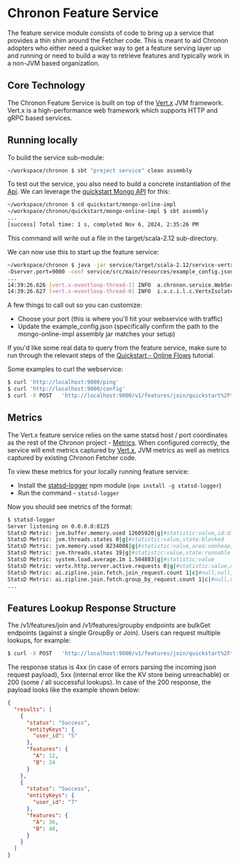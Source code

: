 # Chronon Feature Service

The feature service module consists of code to bring up a service that provides a thin shim around the Fetcher code. This 
is meant to aid Chronon adopters who either need a quicker way to get a feature serving layer up and running or need to 
build a way to retrieve features and typically work in a non-JVM based organization. 

## Core Technology

The Chronon Feature Service is built on top of the [Vert.x](https://vertx.io/) JVM framework. Vert.x is a high-performance
web framework which supports HTTP and gRPC based services. 

## Running locally

To build the service sub-module:
```bash
~/workspace/chronon $ sbt "project service" clean assembly
```

To test out the service, you also need to build a concrete instantiation of the [Api](https://github.com/airbnb/chronon/blob/main/online/src/main/scala/ai/chronon/online/Api.scala#L187).
We can leverage the [quickstart Mongo API](https://github.com/airbnb/chronon/tree/main/quickstart/mongo-online-impl) for this:
```bash
~/workspace/chronon $ cd quickstart/mongo-online-impl
~/workspace/chronon/quickstart/mongo-online-impl $ sbt assembly
...
[success] Total time: 1 s, completed Nov 6, 2024, 2:35:26 PM
```
This command will write out a file in the target/scala-2.12 sub-directory.

We can now use this to start up the feature service:
```bash
~/workspace/chronon $ java -jar service/target/scala-2.12/service-vertx_service-*.jar run ai.chronon.service.WebServiceVerticle \
-Dserver.port=9000 -conf service/src/main/resources/example_config.json
...
14:39:26.626 [vert.x-eventloop-thread-1] INFO  a.chronon.service.WebServiceVerticle - HTTP server started on port 9000
14:39:26.627 [vert.x-eventloop-thread-0] INFO  i.v.c.i.l.c.VertxIsolatedDeployer - Succeeded in deploying verticle
```

A few things to call out so you can customize:
- Choose your port (this is where you'll hit your webservice with traffic)
- Update the example_config.json (specifically confirm the path to the mongo-online-impl assembly jar matches your setup)

If you'd like some real data to query from the feature service, make sure to run through the relevant steps of the 
[Quickstart - Online Flows](https://chronon.ai/getting_started/Tutorial.html#online-flows) tutorial. 

Some examples to curl the webservice:
```bash
$ curl 'http://localhost:9000/ping'
$ curl 'http://localhost:9000/config'
$ curl -X POST   'http://localhost:9000/v1/features/join/quickstart%2Ftraining_set.v2'   -H 'Content-Type: application/json'   -d '[{"user_id": "5"}]'
```

## Metrics

The Vert.x feature service relies on the same statsd host / port coordinates as the rest of the Chronon project - 
[Metrics](https://github.com/airbnb/chronon/blob/main/online/src/main/scala/ai/chronon/online/Metrics.scala#L135). When configured correctly,
the service will emit metrics captured by [Vert.x](https://vertx.io/docs/vertx-micrometer-metrics/java/#_http_client), JVM metrics as well as metrics
captured by existing Chronon Fetcher code.

To view these metrics for your locally running feature service:
- Install the [statsd-logger](https://github.com/jimf/statsd-logger) npm module (`npm install -g statsd-logger`)
- Run the command - `statsd-logger`

Now you should see metrics of the format:
```bash
$ statsd-logger 
Server listening on 0.0.0.0:8125
StatsD Metric: jvm.buffer.memory.used 12605920|g|#statistic:value,id:direct
StatsD Metric: jvm.threads.states 0|g|#statistic:value,state:blocked
StatsD Metric: jvm.memory.used 8234008|g|#statistic:value,area:nonheap,id:Compressed Class Space
StatsD Metric: jvm.threads.states 19|g|#statistic:value,state:runnable
StatsD Metric: system.load.average.1m 1.504883|g|#statistic:value
StatsD Metric: vertx.http.server.active.requests 0|g|#statistic:value,method:GET,path:/ping
StatsD Metric: ai.zipline.join.fetch.join_request.count 1|c|#null,null,null,null,environment:join.fetch,owner:quickstart,team:quickstart,production:false,join:quickstart_training_set_v2
StatsD Metric: ai.zipline.join.fetch.group_by_request.count 1|c|#null,null,accuracy:SNAPSHOT,environment:join.fetch,owner:quickstart,team:quickstart,production:false,group_by:quickstart_purchases_v1,join:quickstart_training_set_v2
...
```

## Features Lookup Response Structure

The /v1/features/join and /v1/features/groupby endpoints are bulkGet endpoints (against a single GroupBy or Join). Users can request multiple lookups, for example:
```bash
$ curl -X POST   'http://localhost:9000/v1/features/join/quickstart%2Ftraining_set.v2'   -H 'Content-Type: application/json'   -d '[{"user_id": "5"}, {"user_id": "7"}]'
```

The response status is 4xx (in case of errors parsing the incoming json request payload), 5xx (internal error like the KV store being unreachable) or 200 (some / all successful lookups).
In case of the 200 response, the payload looks like the example shown below:
```json
{
  "results": [
    {
      "status": "Success",
      "entityKeys": {
        "user_id": "5"
      },
      "features": {
        "A": 12,
        "B": 24
      }
    },
    {
      "status": "Success",
      "entityKeys": {
        "user_id": "7"
      },
      "features": {
        "A": 36,
        "B": 48,
      }
    }
  ]
}
```

